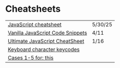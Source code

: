 # Cheatsheets

|                                                                                                                                                                             |         |
| --------------------------------------------------------------------------------------------------------------------------------------------------------------------------- | ------- |
| [JavaScript cheatsheet](https://quickref.me/javascript?ref=dailydev)                                                                                                        | 5/30/25 |
| [Vanilla JavaScript Code Snippets](https://www.smashingmagazine.com/2021/04/vanilla-javascript-code-snippets/)                                                              | 4/11    |
| [Ultimate JavaScript CheatSheet](https://dev.to/rahxuls/ultimate-javascript-cheatsheet-for-2021-41f6?utm_source=digest_mailer\&utm_medium=email\&utm_campaign=digest_email) | 1/16    |
| [Keyboard character keycodes](https://www.cambiaresearch.com/articles/15/javascript-char-codes-key-codes)                                                                   |         |
| [Cases 1-5 for: this](https://github.com/gordonmzhu/cheatsheet-js)                                                                                                          |         |
